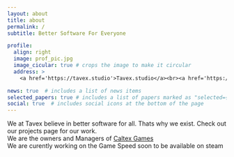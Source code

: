 ```yaml
---
layout: about
title: about
permalink: /
subtitle: Better Software For Everyone

profile:
  align: right
  image: prof_pic.jpg
  image_cicular: true # crops the image to make it circular
  address: >
    <a href='https://tavex.studio'>Tavex.studio</a><br><a href='https://discord.tavex.studio'>Discord</a>

news: true  # includes a list of news items
selected_papers: true # includes a list of papers marked as "selected={true}"
social: true  # includes social icons at the bottom of the page
---
```


We at Tavex believe in better software for all. Thats why we exist. Check out our projects page for our work.
<br>We are the owners and Managers of [Caltex Games](https://caltex.tavex.studio)
<br>We are curently working on the Game Speed soon to be available on steam
